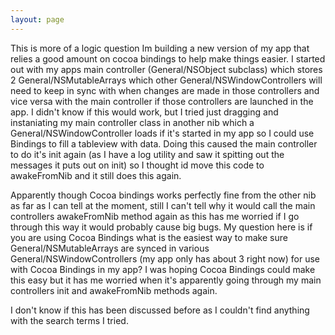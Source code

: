 ```yaml
---
layout: page
---
```


This is more of a logic question Im building a new version of my app that relies a good amount on cocoa bindings to help make things easier. I started out with my apps main controller (General/NSObject subclass) which stores 2 General/NSMutableArrays which other General/NSWindowControllers will need to keep in sync with when changes are made in those controllers and vice versa with the main controller if those controllers are launched in the app. I didn't know if this would work, but I tried just dragging and instaniating my main controller class in another nib which a General/NSWindowController loads if it's started in my app so I could use Bindings to fill a tableview with data. Doing this caused the main controller to do it's init again (as I have a log utility and saw it spitting out the messages it puts out on init) so I thought id move this code to awakeFromNib and it still does this again.

Apparently though Cocoa bindings works perfectly fine from the other nib as far as I can tell at the moment, still I can't tell why it would call the main controllers awakeFromNib method again as this has me worried if I go through this way it would probably cause big bugs. My question here is if you are using Cocoa Bindings what is the easiest way to make sure General/NSMutableArrays are synced in various General/NSWindowControllers (my app only has about 3 right now) for use with Cocoa Bindings in my app? I was hoping Cocoa Bindings could make this easy but it has me worried when it's apparently going through my main controllers init and awakeFromNib methods again.

I don't know if this has been discussed before as I couldn't find anything with the search terms I tried.